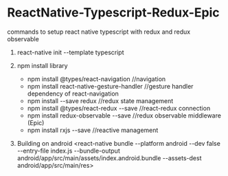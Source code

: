 # ReactNative-Typescript-Redux-Epic
commands to setup react native typescript with redux and redux observable

1. react-native init <AppName> --template typescript
2. npm install library 
    * npm install @types/react-navigation //navigation
    * npm install react-native-gesture-handler //gesture handler dependency of react-navigation
    * npm install --save redux //redux state management
    * npm install @types/react-redux --save //react-redux connection 
    * npm install redux-observable --save //redux observable middleware (Epic)
    * npm install rxjs --save //reactive management 

3. Building on android
   <react-native bundle --platform android --dev false --entry-file index.js --bundle-output android/app/src/main/assets/index.android.bundle --assets-dest android/app/src/main/res>
